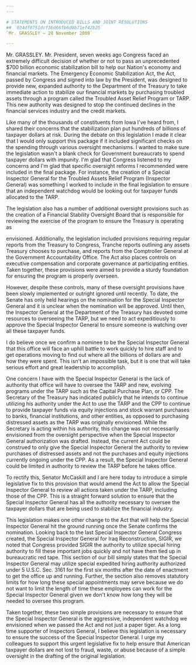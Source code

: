 ```yaml
---
---

# STATEMENTS ON INTRODUCED BILLS AND JOINT RESOLUTIONS
## `034df0751dcf3bd66fb6d0b71ef42b25`
`Mr. GRASSLEY — 20 November 2008`

---
```



Mr. GRASSLEY. Mr. President, seven weeks ago Congress faced an 
extremely difficult decision of whether or not to pass an unprecedented 
$700 billion economic stabilization bill to help our Nation's economy 
and financial markets. The Emergency Economic Stabilization Act, the 
Act, passed by Congress and signed into law by the President, was 
designed to provide new, expanded authority to the Department of the 
Treasury to take immediate action to stabilize our financial markets by 
purchasing troubled assets through a program called the Troubled Asset 
Relief Program or TARP. This new authority was designed to stop the 
continued declines in the financial services industry and the credit 
markets.

Like many of the thousands of constituents from Iowa I've heard from, 
I shared their concerns that the stabilization plan put hundreds of 
billions of taxpayer dollars at risk. During the debate on this 
legislation I made it clear that I would only support this package if 
it included significant checks on the spending through various 
oversight mechanisms. I wanted to make sure the legislation wasn't a 
blank check for Government bureaucrats to spend taxpayer dollars with 
impunity. I'm glad that Congress listened to my concerns and I'm glad 
that specific oversight reforms I recommended were included in the 
final package. For instance, the creation of a Special Inspector 
General for the Troubled Assets Relief Program (Inspector General) was 
something I worked to include in the final legislation to ensure that 
an independent watchdog would be looking out for taxpayer funds 
allocated to the TARP.

The legislation also has a number of additional oversight provisions 
such as the creation of a Financial Stability Oversight Board that is 
responsible for reviewing the exercise of the program to ensure the 
Treasury is operating as


envisioned. Additionally, the legislation included provisions requiring 
regular reports from the Treasury to Congress, Tranche reports 
outlining any assets Treasury chooses to purchase, and reports from the 
Comptroller General at the Government Accountability Office. The Act 
also places controls on executive compensation and corporate governance 
at participating entities. Taken together, these provisions were aimed 
to provide a sturdy foundation for ensuring the program is properly 
overseen.

However, despite these controls, many of these oversight provisions 
have been slowly implemented or outright ignored until recently. To 
date, the Senate has only held hearings on the nomination for the 
Special Inspector General and it is unclear when the nomination will be 
approved. Until then, the Inspector General at the Department of the 
Treasury has devoted some resources to overseeing the TARP, but we need 
to act expeditiously to approve the Special Inspector General to ensure 
someone is watching over all these taxpayer funds.

I do believe once we confirm a nominee to be the Special Inspector 
General that this office will face an uphill battle to work quickly to 
hire staff and to get operations moving to find out where all the 
billions of dollars are and how they were spent. This isn't an 
impossible task, but it is one that will take serious effort and great 
leadership to accomplish.

One concern I have with the Special Inspector General is the lack of 
authority that office will have to oversee the TARP and new, evolving 
programs under the TARP such as the Capital Purchase Plan, or CPP. The 
Secretary of the Treasury has indicated publicly that he intends to 
continue utilizing his authority under the Act to use the TARP and the 
CPP to continue to provide taxpayer funds via equity injections and 
stock warrant purchases to banks, financial institutions, and other 
entities, as opposed to purchasing distressed assets as the TARP was 
originally envisioned. While the Secretary is acting within his 
authority, this change was not necessarily envisioned from the 
oversight perspective when the Special Inspector General authorization 
was drafted. Instead, the current Act could be construed to only give 
the Special Inspector General the authority to review purchases of 
distressed assets and not the purchases and equity injections currently 
ongoing under the CPP. As a result, the Special Inspector General could 
be limited in authority to review the TARP before he takes office.

To rectify this, Senator McCaskill and I are here today to introduce 
a simple legislative fix to this provision that would amend the Act to 
allow the Special Inspector General to review all actions taken under 
the TARP, including those of the CPP. This is a straight forward 
solution to ensure that the Special Inspector General has all the 
authority necessary to oversee the taxpayer dollars that are being used 
to stabilize the financial industry.

This legislation makes one other change to the Act that will help the 
Special Inspector General hit the ground running once the Senate 
confirms the nomination. Looking back to the last Special Inspector 
General Congress created, the Special Inspector General for Iraq 
Reconstruction, SIGIR, we noted that Congress provided SIGIR the 
authority to utilize special hiring authority to fill these important 
jobs quickly and not have them tied up in bureaucratic red tape. This 
section of our bill simply states that the Special Inspector General 
may utilize special expedited hiring authority authorized under 5 
U.S.C. Sec. 3161 for the first six months after the date of enactment 
to get the office up and running. Further, the section also removes 
statutory limits for how long these special appointments may serve 
because we do not want to limit the length of time these employees can 
work for the Special Inspector General given we don't know how long 
they will be needed to oversee this program.

Taken together, these two simple provisions are necessary to ensure 
that the Special Inspector General is the aggressive, independent 
watchdog we envisioned when we passed the Act and not just a paper 
tiger. As a long time supporter of Inspectors General, I believe this 
legislation is necessary to ensure the success of the Special Inspector 
General. I urge my colleagues to support this urgent legislative fix to 
help ensure that American taxpayer dollars are not lost to fraud, 
waste, or abuse because of a simple oversight in the drafting of the 
original legislation.